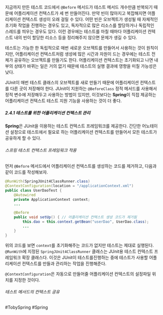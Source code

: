지금까지 만든 테스트 코드에서 `@Before` 메서드가 테스트 메서드 개수만큼 반복되기 때문에 어플리케이션 컨텍스트가 세 번 만들어진다. 만약 빈이 많아지고 복잡해지면 어플리케이션 컨텍스트 생성이 오래 걸릴 수 있다. 어떤 빈은 오브젝트가 생성될 때 자체적인 초기화 작업을 진행하는 경우도 있고, 독자적으로 많은 리소스를 할당하거나 독립적인 스레드를 띄우는 경우도 있다. 이런 경우에는 테스트를 마칠 때마다 어플리케이션 컨텍스트 내의 빈이 할당한 리소스 등을 정리해주지 않으면 문제가 생길 수 있다.

테스트는 가능한 한 독립적으로 매번 새로운 오브젝트를 만들어서 사용하는 것이 원칙이지만, 어플리케이션 컨텍스트처럼 생성에 많은 시간과 자원이 드는 경우에는 테스트 전체가 공유하는 오브젝트를 만들기도 한다. 어플리케이션 컨텍스트는 초기화되고 나면 내부의 상태가 바뀌는 일은 거의 없기 때문에 테스트의 실행 결과에 영향을 미칠 가능성은 낮다. 

JUnit이 매번 테스트 클래스의 오브젝트를 새로 만들기 때문에 어플리케이션 컨텍스트를 다른 곳이 저장해야 한다. JUnit이 지원하는 `@BeforeClass` 정적 메서드를 사용해서 정적 변수에 저장해두고 사용하는 방법이 있지만, 이것보다는 **Spring**이 직접 제공하는 어플리케이션 컨텍스트 테스트 지원 기능을 사용하는 것이 더 좋다. 
##### 2.4.1 테스트를 위한 어플리케이션 컨텍스트 관리
**Spring**은 JUnit을 이용하는 테스트 컨텍스트 프레임워크를 제공한다. 간단한 어노테이션 설정으로 테스트에서 필요로 하는 어플리케이션 컨텍스트를 만들어서 모든 테스트가 공유하게 할 수 있다.
###### 스프링 테스트 컨텍스트 프레임워크 적용
먼저 `@Before` 메서드에서 어플리케이션 컨텍스트를 생성하는 코드를 제거하고, 다음과 같이 코드를 작성해보자.
```java
@RunWith(SpringJUnit4ClassRunner.class)
@ContextConfiguration(location = "/applicationContext.xml")
public class UserDaoTest {
	@Autowired
	private ApplicationContext context;
	...

	@Before
	public void setUp() { // 어플리케이션 컨텍스트 생성 코드가 제거됨
		this.dao = this.context.getBean("userDao", UserDao.class);
		...
	}
}
```

위의 코드를 보면 `context`를 초기화해주는 코드가 없지만 테스트는 제대로 실행된다. `@RunWith`에 지정된 `SpringJUnit4ClassRunner` 클래스는 JUnit용 테스트 컨텍스트 프레임워크 확장 클래스다. 이것은 JUnit이 테스트를진행하는 중에 테스트가 사용할 어플리케이션 컨텍스트를 만들과 관리하는 작업을 진행해준다.

`@ContextConfiguration`은 자동으로 만들어줄 어플리케이션 컨텍스트의 설정파일 위치를 지정한 것이다.
###### 테스트 메서드의 컨텍스트 공유


#TobySpring #Spring 